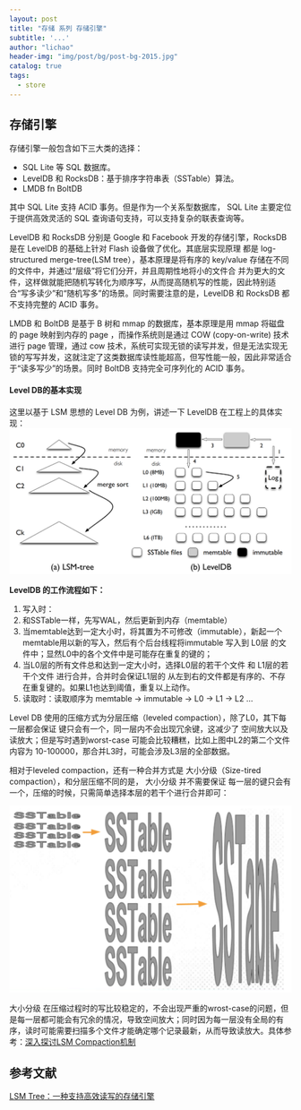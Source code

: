 ```yaml
---
layout: post
title: "存储 系列 存储引擎"
subtitle: '...'
author: "lichao"
header-img: "img/post/bg/post-bg-2015.jpg"
catalog: true
tags:
  - store
---
```



## 存储引擎
存储引擎一般包含如下三大类的选择：
* SQL Lite 等 SQL 数据库。
* LevelDB 和 RocksDB：基于排序字符串表（SSTable）算法。
* LMDB fn BoltDB 

其中 SQL Lite 支持 ACID 事务。但是作为一个关系型数据库， SQL Lite 主要定位于提供高效灵活的 SQL 查询语句支持，可以支持复杂的联表查询等。

LevelDB 和 RocksDB 分别是 Google 和 Facebook 开发的存储引擎，RocksDB 是在 LevelDB 的基础上针对 Flash 设备做了优化。其底层实现原理
都是 log-structured merge-tree(LSM tree），基本原理是将有序的 key/value 存储在不同的文件中，并通过“层级”将它们分开，并且周期性地将小的文件合
并为更大的文件，这样做就能把随机写转化为顺序写，从而提高随机写的性能，因此特别适合“写多读少”和“随机写多”的场景。同时需要注意的是，LevelDB 和 RocksDB 都不支持完整的 ACID 事务。

LMDB 和 BoltDB 是基于 B 树和 mmap 的数据库，基本原理是用 mmap 将磁盘的 page 映射到内存的 page ，而操作系统则是通过 COW (copy-on-write)
技术进行 page 管理，通过 cow 技术，系统可实现无锁的读写并发，但是无法实现无锁的写写并发，这就注定了这类数据库读性能超高，但写性能一般，因此非常适合于“读多写少”的场景。同时 BoltDB 支持完全可序列化的 ACID 事务。


#### Level DB的基本实现
这里以基于 LSM 思想的 Level DB 为例，讲述一下 LevelDB 在工程上的具体实现：
![levelDB](/img/post/store/levelDB.png)

**LevelDB 的工作流程如下：**
1. 写入时：
  1. 和SSTable一样，先写WAL，然后更新到内存（memtable）
  2. 当memtable达到一定大小时，将其置为不可修改（immutable），新起一个memtable用以新的写入，然后有个后台线程将immutable 写入到 L0层 的文件中；显然L0中的各个文件中是可能存在重复的键的；
  3. 当L0层的所有文件总和达到一定大小时，选择L0层的若干个文件 和 L1层的若干个文件 进行合并，合并时会保证L1层的 从左到右的文件都是有序的、不存在重复键的。如果L1也达到阈值，重复以上动作。
2. 读取时：读取顺序为 memtable -> immutable -> L0 -> L1 -> L2 ...

Level DB 使用的压缩方式为分层压缩（leveled compaction），除了L0，其下每一层都会保证 键只会有一个，同一层内不会出现冗余键，这减少了 空间放大以及读放大；但是写时遇到worst-case 可能会比较糟糕，比如上图中L2的第二个文件内容为 10-100000，那合并L3时，可能会涉及L3层的全部数据。

相对于leveled compaction，还有一种合并方式是 大小分级（Size-tired compaction），和分层压缩不同的是， 大小分级 并不需要保证 每一层的键只会有一个，压缩的时候，只需简单选择本层的若干个进行合并即可：

![levelDB3](/img/post/store/levelDB3.png)

大小分级 在压缩过程时的写比较稳定的，不会出现严重的wrost-case的问题，但是每一层都可能会有冗余的情况，导致空间放大；同时因为每一层没有全局的有序，读时可能需要扫描多个文件才能确定哪个记录最新，从而导致读放大。具体参考：[深入探讨LSM Compaction机制](https://developer.aliyun.com/article/758369)
## 参考文献
[LSM Tree：一种支持高效读写的存储引擎](https://hzhu212.github.io/posts/2d7c5edb/)